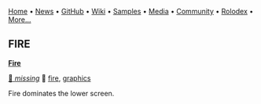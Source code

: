 [Home](https://qb64.com) • [News](/news.html) • [GitHub](/github.html) • [Wiki](/wiki.html) • [Samples](/samples.html) • [Media](/media.html) • [Community](/community.html) • [Rolodex](/rolodex.html) • [More...](/more.html)

## FIRE

**[Fire](fire/index)**

[🐝 *missing*](author_missing) 🔗 [fire](fire), [graphics](graphics)

Fire dominates the lower screen.
